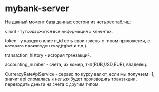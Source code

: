 # mybank-server
На данный момент база данных состоит из
четырех таблиц:

client - тутсодержится вся информация о клиентах.

token - у каждого клиент_id есть свои токены с типом приложения, с которого произведен вход(tgbot и т.д.).

transaction_history - история транзакций.

accounting_number - счета, их номер, тип(RUB,USD,EUR), владелец.

CurrencyRateApiService - сервис по курсу валют, если мы получаем -1, значит api сломалась и нельзя будет производить транзакции, переводить деньги на счета с другим типом.